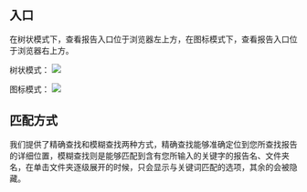 ## 入口
在树状模式下，查看报告入口位于浏览器左上方，在图标模式下，查看报告入口位于浏览器右上方。

树状模式：
![](https://main.qcloudimg.com/raw/51ee90fd7f8954d6df04ea165e074de2.png)

图标模式：
![](https://main.qcloudimg.com/raw/5348241106a36522ecdd77a299bd1056.png)

## 匹配方式
我们提供了精确查找和模糊查找两种方式，精确查找能够准确定位到您所查找报告的详细位置，模糊查找则是能够匹配到含有您所输入的关键字的报告名、文件夹名，在单击文件夹逐级展开的时候，只会显示与关键词匹配的选项，其余的会被隐藏。
